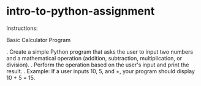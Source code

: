 # intro-to-python-assignment
Instructions:

Basic Calculator Program

. Create a simple Python program that asks the user to input two numbers and a mathematical operation (addition, subtraction, multiplication, or division).
. Perform the operation based on the user's input and print the result.
. Example: If a user inputs 10, 5, and +, your program should display 10 + 5 = 15.
